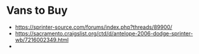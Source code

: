# Vans to Buy

* https://sprinter-source.com/forums/index.php?threads/89900/
* https://sacramento.craigslist.org/ctd/d/antelope-2006-dodge-sprinter-wb/7216002349.html
* 